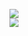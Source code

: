 [![](https://img.shields.io/badge/Made%20With-Github%20Spray-lightgrey.svg?style=for-the-badge&logo=github)](https://github.com/Annihil/github-spray#4767)  
[![](https://i.imgur.com/2DrTn0Z.gif)](https://github.com/Annihil/github-spray)